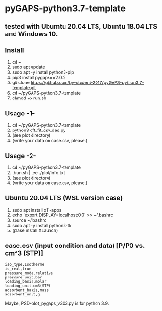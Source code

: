 # pyGAPS-python3.7-template


## tested with Ubumtu 20.04 LTS, Ubuntu 18.04 LTS and Windows 10.


## Install
1. cd ~
2. sudo apt update
3. sudo apt -y install python3-pip
4. pip3 install pygaps==2.0.2
5. git clone https://github.com/by-student-2017/pyGAPS-python3.7-template.git
6. cd ~/pyGAPS-python3.7-template
7.  chmod +x run.sh


## Usage -1-
1. cd ~/pyGAPS-python3.7-template
2. python3 dft_fit_csv_des.py
3. (see plot directory)
4. (write your data on case.csv, please.)


## Usage -2-
1. cd ~/pyGAPS-python3.7-template
2. ./run.sh | tee ./plot/info.txt
3. (see plot directory)
4. (write your data on case.csv, please.)


## Ubuntu 20.04 LTS (WSL version case)
1. sudo apt install x11-apps
2. echo 'export DISPLAY=localhost:0.0' >> ~/.bashrc
3. source ~/.bashrc
4. sudo apt -y install python3-tk
5. (plase install XLaunch)


## case.csv (input condition and data) [P/P0 vs. cm^3 (STP)]
	iso_type,Isotherme
	is_real,true
	pressure_mode,relative
	pressure_unit,bar
	loading_basis,molar
	loading_unit,cm3(STP)
	adsorbent_basis,mass
	adsorbent_unit,g


Maybe, PSD-plot_pygaps_v303.py is for python 3.9.